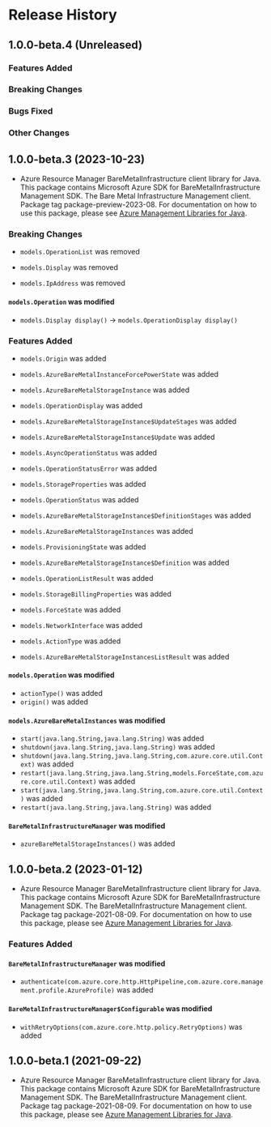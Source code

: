 # Release History

## 1.0.0-beta.4 (Unreleased)

### Features Added

### Breaking Changes

### Bugs Fixed

### Other Changes

## 1.0.0-beta.3 (2023-10-23)

- Azure Resource Manager BareMetalInfrastructure client library for Java. This package contains Microsoft Azure SDK for BareMetalInfrastructure Management SDK. The Bare Metal Infrastructure Management client. Package tag package-preview-2023-08. For documentation on how to use this package, please see [Azure Management Libraries for Java](https://aka.ms/azsdk/java/mgmt).

### Breaking Changes

* `models.OperationList` was removed

* `models.Display` was removed

* `models.IpAddress` was removed

#### `models.Operation` was modified

* `models.Display display()` -> `models.OperationDisplay display()`

### Features Added

* `models.Origin` was added

* `models.AzureBareMetalInstanceForcePowerState` was added

* `models.AzureBareMetalStorageInstance` was added

* `models.OperationDisplay` was added

* `models.AzureBareMetalStorageInstance$UpdateStages` was added

* `models.AzureBareMetalStorageInstance$Update` was added

* `models.AsyncOperationStatus` was added

* `models.OperationStatusError` was added

* `models.StorageProperties` was added

* `models.OperationStatus` was added

* `models.AzureBareMetalStorageInstance$DefinitionStages` was added

* `models.AzureBareMetalStorageInstances` was added

* `models.ProvisioningState` was added

* `models.AzureBareMetalStorageInstance$Definition` was added

* `models.OperationListResult` was added

* `models.StorageBillingProperties` was added

* `models.ForceState` was added

* `models.NetworkInterface` was added

* `models.ActionType` was added

* `models.AzureBareMetalStorageInstancesListResult` was added

#### `models.Operation` was modified

* `actionType()` was added
* `origin()` was added

#### `models.AzureBareMetalInstances` was modified

* `start(java.lang.String,java.lang.String)` was added
* `shutdown(java.lang.String,java.lang.String)` was added
* `shutdown(java.lang.String,java.lang.String,com.azure.core.util.Context)` was added
* `restart(java.lang.String,java.lang.String,models.ForceState,com.azure.core.util.Context)` was added
* `start(java.lang.String,java.lang.String,com.azure.core.util.Context)` was added
* `restart(java.lang.String,java.lang.String)` was added

#### `BareMetalInfrastructureManager` was modified

* `azureBareMetalStorageInstances()` was added

## 1.0.0-beta.2 (2023-01-12)

- Azure Resource Manager BareMetalInfrastructure client library for Java. This package contains Microsoft Azure SDK for BareMetalInfrastructure Management SDK. The BareMetalInfrastructure Management client. Package tag package-2021-08-09. For documentation on how to use this package, please see [Azure Management Libraries for Java](https://aka.ms/azsdk/java/mgmt).

### Features Added

#### `BareMetalInfrastructureManager` was modified

* `authenticate(com.azure.core.http.HttpPipeline,com.azure.core.management.profile.AzureProfile)` was added

#### `BareMetalInfrastructureManager$Configurable` was modified

* `withRetryOptions(com.azure.core.http.policy.RetryOptions)` was added

## 1.0.0-beta.1 (2021-09-22)

- Azure Resource Manager BareMetalInfrastructure client library for Java. This package contains Microsoft Azure SDK for BareMetalInfrastructure Management SDK. The BareMetalInfrastructure Management client. Package tag package-2021-08-09. For documentation on how to use this package, please see [Azure Management Libraries for Java](https://aka.ms/azsdk/java/mgmt).

